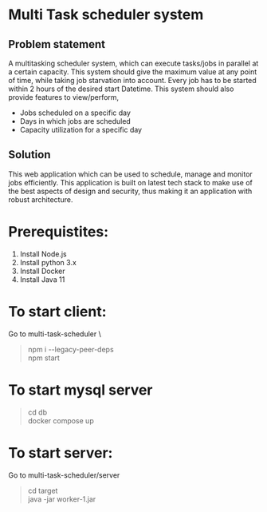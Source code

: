 # Multi Task scheduler system

## Problem statement
A multitasking scheduler system, which can execute tasks/jobs in parallel at a certain capacity. This system should give the maximum value at any point of time, while taking job starvation into account. Every job has to be started within 2 hours of the desired start Datetime. This system should also provide features to view/perform,

* Jobs scheduled on a specific day 
* Days in which jobs are scheduled
* Capacity utilization for a specific day

## Solution
This web application which can be used to schedule, manage and monitor jobs efficiently. This application is built on latest tech stack to make use of the best aspects of design and security, thus making it an application with robust architecture.  


# Prerequistites:
1. Install Node.js
2. Install python​ 3.x
3. Install Docker 
4. Install Java 11

# To start client:
Go to multi-task-scheduler \
> npm i --legacy-peer-deps \
> npm start


# To start mysql server 
> cd db \
> docker compose up

# To start server:
Go to multi-task-scheduler/server
>cd target \
> java -jar worker-1.jar